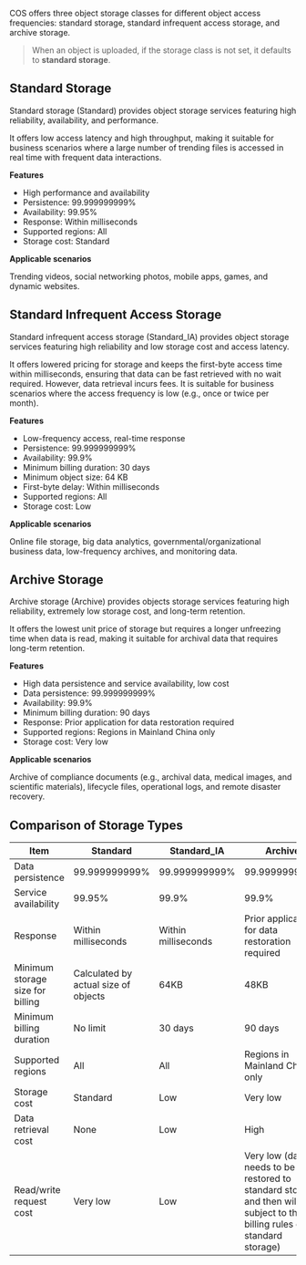 ﻿

COS offers three object storage classes for different object access frequencies: standard storage, standard infrequent access storage, and archive storage.

> When an object is uploaded, if the storage class is not set, it defaults to **standard storage**.

## Standard Storage

Standard storage (Standard) provides object storage services featuring high reliability, availability, and performance.

It offers low access latency and high throughput, making it suitable for business scenarios where a large number of trending files is accessed in real time with frequent data interactions.

**Features**
- High performance and availability
- Persistence: 99.999999999%
- Availability: 99.95%
- Response: Within milliseconds
- Supported regions: All
- Storage cost: Standard

**Applicable scenarios**

Trending videos, social networking photos, mobile apps, games, and dynamic websites.

## Standard Infrequent Access Storage

Standard infrequent access storage (Standard_IA) provides object storage services featuring high reliability and low storage cost and access latency.

It offers lowered pricing for storage and keeps the first-byte access time within milliseconds, ensuring that data can be fast retrieved with no wait required. However, data retrieval incurs fees. It is suitable for business scenarios where the access frequency is low (e.g., once or twice per month).

**Features**

- Low-frequency access, real-time response
- Persistence: 99.999999999%
- Availability: 99.9%
- Minimum billing duration: 30 days
- Minimum object size: 64 KB
- First-byte delay: Within milliseconds
- Supported regions: All
- Storage cost: Low

**Applicable scenarios**

Online file storage, big data analytics, governmental/organizational business data, low-frequency archives, and monitoring data.

## Archive Storage

Archive storage (Archive) provides objects storage services featuring high reliability, extremely low storage cost, and long-term retention.

It offers the lowest unit price of storage but requires a longer unfreezing time when data is read, making it suitable for archival data that requires long-term retention.

**Features**

- High data persistence and service availability, low cost
- Data persistence: 99.999999999%
- Availability: 99.9%
- Minimum billing duration: 90 days
- Response: Prior application for data restoration required
- Supported regions: Regions in Mainland China only
- Storage cost: Very low

**Applicable scenarios**

Archive of compliance documents (e.g., archival data, medical images, and scientific materials), lifecycle files, operational logs, and remote disaster recovery.

## Comparison of Storage Types

Item 	 | Standard | 	Standard_IA | 	Archive
---|---|---|----
Data persistence |	99.999999999%	|99.999999999%|	99.999999999%
Service availability 	|99.95%	|99.9%	|99.9%
Response 	| Within milliseconds 	| Within milliseconds 	| Prior application for data restoration required
Minimum storage size for billing 	| Calculated by actual size of objects 	| 64KB 	| 48KB
Minimum billing duration 	| No limit 	| 30 days 	| 90 days
Supported regions 	| All 	| All 	| Regions in Mainland China only
Storage cost 	| Standard 	| Low 	| Very low
Data retrieval cost 	| None 	| Low 	| High
Read/write request cost 	| Very low 	| Low 	| Very low (data needs to be restored to standard storage and then will be subject to the billing rules of standard storage)